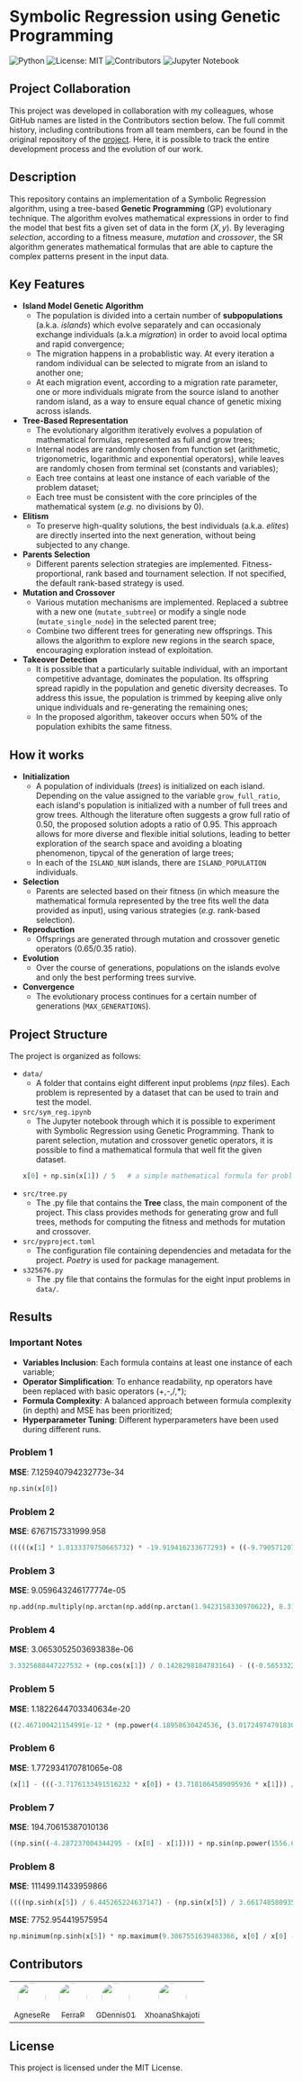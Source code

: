 <!-- omit in toc -->
# Symbolic Regression using Genetic Programming
![Python](https://img.shields.io/badge/python-3.9-blue)
![License: MIT](https://img.shields.io/badge/license-MIT-green)
![Contributors](https://img.shields.io/badge/Contributors-4-brightgreen)
![Jupyter Notebook](https://img.shields.io/badge/notebook-Jupyter-orange)

## Project Collaboration
This project was developed in collaboration with my colleagues, whose GitHub names are listed in the Contributors section below. The full commit history, including contributions from all team members, can be found in the original repository of the [project](https://github.com/FerraiuoloP/CI2024_Project). Here, it is possible to track the entire development process and the evolution of our work.

## Description
This repository contains an implementation of a Symbolic Regression algorithm, using a tree-based **Genetic Programming** (GP) evolutionary technique. The algorithm evolves mathematical expressions in order to find the model that best fits a given set of data in the form $(X, y)$. By leveraging *selection*, according to a fitness measure, *mutation* and *crossover*, the SR algorithm generates mathematical formulas that are able to capture the complex patterns present in the input data.

## Key Features
- **Island Model Genetic Algorithm**
  - The population is divided into a certain number of **subpopulations** (a.k.a. *islands*) which evolve separately and can occasionaly exchange individuals (a.k.a *migration*) in order to avoid local optima and rapid convergence;
  - The migration happens in a probablistic way. At every iteration a random individual can be selected to migrate from an island to another one;
  - At each migration event, according to a migration rate parameter, one or more individuals migrate from the source island to another random island, as a way to ensure equal chance of genetic mixing across islands.
- **Tree-Based Representation**
  - The evolutionary algorithm iteratively evolves a population of mathematical formulas, represented as full and grow trees;
  - Internal nodes are randomly chosen from function set (arithmetic, trigonometric, logarithmic and exponential operators), while leaves are randomly chosen from terminal set (constants and variables);
  - Each tree contains at least one instance of each variable of the problem dataset;
  - Each tree must be consistent with the core principles of the mathematical system (*e.g.* no divisions by 0).
- **Elitism**
  - To preserve high-quality solutions, the best individuals (a.k.a. *elites*) are directly inserted into the next generation, without being subjected to any change.
- **Parents Selection**
  - Different parents selection strategies are implemented. Fitness-proportional, rank based and tournament selection. If not specified, the default rank-based strategy is used.
- **Mutation and Crossover**
  - Various mutation mechanisms are implemented. Replaced a subtree with a new one (`mutate_subtree`) or modify a single node (`mutate_single_node`) in the selected parent tree;
  - Combine two different trees for generating new offsprings. This allows the algorithm to explore new regions in the search space, encouraging exploration instead of exploitation.
- **Takeover Detection**
  - It is possible that a particularly suitable individual, with an important competitive advantage, dominates the population. Its offspring spread rapidly in the population and genetic diversity decreases. To address this issue, the population is trimmed by keeping alive only unique individuals and re-generating the remaining ones;
  - In the proposed algorithm, takeover occurs when 50% of the population exhibits the same fitness.  

## How it works
- **Initialization**
  - A population of individuals (*trees*) is initialized on each island. Depending on the value assigned to the variable `grow_full_ratio`, each island's population is initialized with a number of full trees and grow trees. Although the literature often suggests a grow full ratio of 0.50, the proposed solution adopts a ratio of 0.95. This approach allows for more diverse and flexible initial solutions, leading to better exploration of the search space and avoiding a bloating phenomenon, tipycal of the generation of large trees;
  - In each of the `ISLAND_NUM` islands, there are `ISLAND_POPULATION` individuals.
- **Selection**
  - Parents are selected based on their fitness (in which measure the mathematical formula represented by the tree fits well the data provided as input), using various strategies (*e.g.* rank-based selection).
- **Reproduction**
  - Offsprings are generated through mutation and crossover genetic operators (0.65/0.35 ratio).
- **Evolution**
  - Over the course of generations, populations on the islands evolve and only the best performing trees survive.
- **Convergence**
  - The evolutionary process continues for a certain number of generations (`MAX_GENERATIONS`).

## Project Structure
The project is organized as follows:
- `data/`
  - A folder that contains eight different input problems (*npz* files). Each problem is represented by a dataset that can be used to train and test the model.
- `src/sym_reg.ipynb`
  - The Jupyter notebook through which it is possible to experiment with Symbolic Regression using Genetic Programming. Thank to parent selection, mutation and crossover genetic operators, it is possible to find a mathematical formula that well fit the given dataset.
  ```python
  x[0] + np.sin(x[1]) / 5   # a simple mathematical formula for problem 0
  ```
- `src/tree.py`
  - The .py file that contains the **Tree** class, the main component of the project. This class provides methods for generating grow and full trees, methods for computing the fitness and methods for mutation and crossover.
- `src/pyproject.toml`
  - The configuration file containing dependencies and metadata for the project. *Poetry* is used for package management.
- `s325676.py`
  - The .py file that contains the formulas for the eight input problems in `data/`.

## Results

### Important Notes 
- **Variables Inclusion**: Each formula contains at least one instance of each variable;
- **Operator Simplification**: To enhance readability, np operators have been replaced with basic operators (+,-,/,*);
- **Formula Complexity**: A balanced approach between formula complexity (in depth) and MSE has been prioritized;
- **Hyperparameter Tuning**: Different hyperparameters have been used during different runs.

### Problem 1

**MSE**: 7.125940794232773e-34

```python
np.sin(x[0])
```

### Problem 2

**MSE**: 6767157331999.958

```python
(((((x[1] * 1.0133379750665732) * -19.919416233677293) + ((-9.790571207340218 * x[2]) + (-9.735723057413209 * x[2]))) * ((1711.0001133355208 * np.cosh(x[0])) + -40620.92739861885)) + ((-140.73135021910855 - ((x[2] * x[1]) * -10.82318841194864)) * ((36.04153204685458 / (1.0133379750665732 / x[0])) * -216.83639344361913)))
```

### Problem 3

**MSE**: 9.059643246177774e-05

```python
np.add(np.multiply(np.arctan(np.add(np.arctan(1.9423158330970622), 8.311556888397728)), np.cosh(np.cosh(np.arctan(1.9423158330970622)))), np.negative(np.add(np.add(np.multiply(np.square(x[0]), np.rint(-2.065621497047198)), np.divide(3.503326125821749, np.reciprocal(x[2]))), np.multiply(x[1], np.square(x[1])))))
```

### Problem 4

**MSE**: 3.0653052503693838e-06

```python
3.3325688447227532 + (np.cos(x[1]) / 0.1428298184783164) - ((-0.5653322717250981 - x[0]) / -10.9872282724623779)
```

### Problem 5

**MSE**: 1.1822644703340634e-20

```python
((2.467100421154991e-12 * (np.power(4.18958630424536, (3.017249747918303 - x[1])) - 4.084409304778444)) * np.power(x[0], x[1]))
```

### Problem 6

**MSE**: 1.772934170781065e-08

```python
(x[1] - (((-3.7176133491516232 * x[0]) + (3.7181064589095936 * x[1])) / (np.minimum(4.381559519733427, -3.803901432200341) - np.cbrt(3.7181064589095936))))
```

### Problem 7

**MSE**: 194.70615387010136

```python
((np.sin((-4.287237004344295 - (x[0] - x[1]))) + np.sin(np.power(1556.6675533539744, (x[0] - x[1])))) * (np.exp((1.6053878748495762 + (x[0] * x[1]))) * np.sin((2232.504710869893 + (x[0] - x[1])))))
```

### Problem 8

**MSE**: 111499.11433959866
```python
((((np.sinh(x[5]) / 6.445265224637147) - (np.sin(x[5]) / 3.6617485809357824)) / np.power(4.737446498676288, np.minimum(np.cbrt(x[1]), -4.616497340207508))) + ((((x[2] + x[3]) * 72.10310773490053) + (-99.27713233288397 * (x[5] + x[2]))) + ((3.5962299757001244 * np.maximum(x[0], 4.737446498676288)) * (np.cosh(x[4]) / -0.47590557682176016))))
```

**MSE**: 7752.954419575954
```python
np.minimum(np.sinh(x[5]) * np.maximum(9.3067551639483366, x[0] / x[0] - 8.1737401391616195) * np.maximum(np.maximum(np.minimum(np.cosh(x[5]), 18.4423895407085805), np.minimum(np.square(x[5]), 15.037856692023084)), np.minimum(17.6972179719256010, np.square(x[5])) + np.minimum(np.square(x[5]), np.absolute(x[5]))) + np.minimum(np.sinh(x[4]) * np.maximum(37.0927078418996027, x[3]), np.maximum(np.sinh(x[5]), 9.720508873329518) / 2.564537561212518 + np.sinh(x[4]) * -36.5491997365694977) - np.minimum(np.maximum(np.remainder(np.power(np.maximum(3.025150828938454, np.sin(x[1])), np.remainder(x[4], -4.190526875841163) + 2.5852944295947005), np.minimum(np.sinh(x[4]) + np.sinh(x[5]), np.minimum(6.530635069831985, x[2]) - 15.751711154922196)), np.maximum(-39.1515397544814214, 314.8402983836045133 / np.maximum(-4.933777461347297, x[3])) + (np.maximum(-9.174199129628121, x[3]) * np.exp(4.583029845151287)) / -1.5537384634524341), np.remainder(np.maximum(100.0199410769763602 / (x[3] - 2.1332481808545545), -32.7772659233697216), np.minimum(36.7506213572168948 * np.cosh(x[5]), -4.109412935321963 * np.maximum(-9.62084356692828, x[3])) * 17.361335511767116)), np.minimum(np.maximum(9.174199129628121, x[3]) + np.sinh(x[5]), np.cosh(x[5]) + np.cos(x[5])) * np.minimum(9.720508873329518, np.square(x[5])) + np.minimum(4.583029845151287, np.absolute(x[5])) + np.maximum(44.8278193425921329 / np.absolute(x[5]), np.absolute(x[5]) + 6.695358044391064) * np.maximum(np.sinh(x[5]) + np.cos(x[5]), -0.7294152703515632) * 8.680667755883558 - np.minimum(np.square(np.maximum(-4.109412935321963 * np.sinh(x[5]), np.minimum(17.6972179719256010, np.square(x[5])) + np.minimum(np.square(x[5]), np.absolute(x[5])) )), np.square(np.minimum(np.maximum(np.maximum(np.sinh(x[5]), -7.8797548932089201), np.minimum(np.square(x[5]), np.absolute(x[5]))), np.sinh(x[5]) +  0.6904692721820371 ))))
```

## Contributors
<table>
  <tr>
    <td align="center">
      <a href="https://github.com/AgneseRe">
        <img src="https://github.com/AgneseRe.png" width="50px" style="border-radius: 50%; border: none;" alt=""/>
        <br />
        <sub>AgneseRe</sub>
      </a>
    </td>
    <td align="center">
      <a href="https://github.com/FerraiuoloP">
        <img src="https://github.com/FerraiuoloP.png" width="50px" style="border-radius: 50%; border: none;" alt=""/>
        <br />
        <sub>FerraP</sub>
      </a>
    </td>
    <td align="center">
      <a href="https://github.com/GDennis01">
        <img src="https://github.com/GDennis01.png" width="50px" style="border-radius: 50%; border: none;" alt=""/>
        <br />
        <sub>GDennis01</sub>
      </a>
    </td>
    <td align="center" style="border: none;">
      <a href="https://github.com/XhoanaShkajoti">
        <img src="https://github.com/XhoanaShkajoti.png" width="50px" style="border-radius: 50%; border: none;" alt=""/>
        <br />
        <sub>XhoanaShkajoti</sub>
      </a>
    </td>
  </tr>
</table>

## License
This project is licensed under the MIT License.
